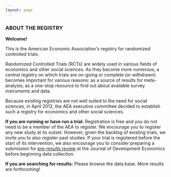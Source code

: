 ```yaml
---
layout: page
---
```


### ABOUT THE REGISTRY

**Welcome!**

This is the American Economic Association's registry for randomized controlled trials.

Randomized Controlled Trials (RCTs) are widely used in various fields of economics and other social sciences. As they become more numerous, a central registry on which trials are on-going or complete (or withdrawn) becomes important for various reasons: as a source of results for meta-analysis; as a one-stop resource to find out about available survey instruments and data.

Because existing registries are not well suited to the need for social sciences, in April 2012, the AEA executive committee decided to establish such a registry for economics and other social sciences.

**If you are running or have run a trial:** Registration is free and you do not need to be a member of the AEA to register. We encourage you to register any new study at its outset. However, given the backlog of existing trials, we invite you to also register past studies. If your trial is registered before the start of its intervention, we also encourage you to consider preparing a submission for [pre-results review](http://jde-preresultsreview.org/) at the Journal of Development Economics before beginning data collection.

**If you are searching for results:** Please browse the data base. More results are forthcoming!




